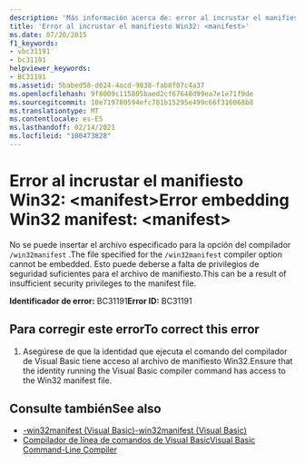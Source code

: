 ```yaml
---
description: 'Más información acerca de: error al incrustar el manifiesto Win32: <manifest>'
title: 'Error al incrustar el manifiesto Win32: <manifest>'
ms.date: 07/20/2015
f1_keywords:
- vbc31191
- bc31191
helpviewer_keywords:
- BC31191
ms.assetid: 5babed58-d024-4acd-9838-fab8f07c4a37
ms.openlocfilehash: 9f8009c115805baed2cf67648d99ea7e1e71f9de
ms.sourcegitcommit: 10e719780594efc781b15295e499c66f316068b8
ms.translationtype: MT
ms.contentlocale: es-ES
ms.lasthandoff: 02/14/2021
ms.locfileid: "100473828"
---
```

# <a name="error-embedding-win32-manifest-manifest"></a><span data-ttu-id="c5ab9-103">Error al incrustar el manifiesto Win32: \<manifest></span><span class="sxs-lookup"><span data-stu-id="c5ab9-103">Error embedding Win32 manifest: \<manifest></span></span>

<span data-ttu-id="c5ab9-104">No se puede insertar el archivo especificado para la opción del compilador `/win32manifest` .</span><span class="sxs-lookup"><span data-stu-id="c5ab9-104">The file specified for the `/win32manifest` compiler option cannot be embedded.</span></span> <span data-ttu-id="c5ab9-105">Esto puede deberse a falta de privilegios de seguridad suficientes para el archivo de manifiesto.</span><span class="sxs-lookup"><span data-stu-id="c5ab9-105">This can be a result of insufficient security privileges to the manifest file.</span></span>  
  
 <span data-ttu-id="c5ab9-106">**Identificador de error:** BC31191</span><span class="sxs-lookup"><span data-stu-id="c5ab9-106">**Error ID:** BC31191</span></span>  
  
## <a name="to-correct-this-error"></a><span data-ttu-id="c5ab9-107">Para corregir este error</span><span class="sxs-lookup"><span data-stu-id="c5ab9-107">To correct this error</span></span>  
  
1. <span data-ttu-id="c5ab9-108">Asegúrese de que la identidad que ejecuta el comando del compilador de Visual Basic tiene acceso al archivo de manifiesto Win32.</span><span class="sxs-lookup"><span data-stu-id="c5ab9-108">Ensure that the identity running the Visual Basic compiler command has access to the Win32 manifest file.</span></span>  
  
## <a name="see-also"></a><span data-ttu-id="c5ab9-109">Consulte también</span><span class="sxs-lookup"><span data-stu-id="c5ab9-109">See also</span></span>

- [<span data-ttu-id="c5ab9-110">-win32manifest (Visual Basic)</span><span class="sxs-lookup"><span data-stu-id="c5ab9-110">-win32manifest (Visual Basic)</span></span>](../reference/command-line-compiler/win32manifest.md)
- [<span data-ttu-id="c5ab9-111">Compilador de línea de comandos de Visual Basic</span><span class="sxs-lookup"><span data-stu-id="c5ab9-111">Visual Basic Command-Line Compiler</span></span>](../reference/command-line-compiler/index.md)
